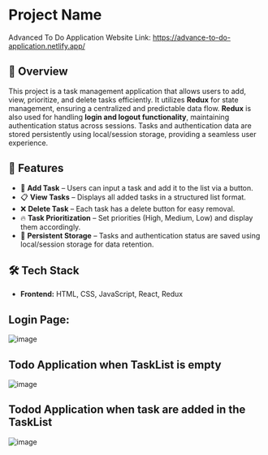 # Project Name
Advanced To Do Application
Website Link: https://advance-to-do-application.netlify.app/

## 📌 Overview

This project is a task management application that allows users to add, view, prioritize, and delete tasks efficiently. It utilizes **Redux** for state management, ensuring a centralized and predictable data flow. **Redux** is also used for handling **login and logout functionality**, maintaining authentication status across sessions. Tasks and authentication data are stored persistently using local/session storage, providing a seamless user experience.

## 🚀 Features

- 📌 **Add Task** – Users can input a task and add it to the list via a button.
- 📋 **View Tasks** – Displays all added tasks in a structured list format.
- ❌ **Delete Task** – Each task has a delete button for easy removal.
- 🔥 **Task Prioritization** – Set priorities (High, Medium, Low) and display them accordingly.
- 💾 **Persistent Storage** – Tasks and authentication status are saved using local/session storage for data retention.

## 🛠 Tech Stack

- **Frontend:** HTML, CSS, JavaScript, React, Redux

## Login Page:
![image](https://github.com/user-attachments/assets/83a92bb7-7aee-4df3-a4eb-095edf2c5279)

## Todo Application when TaskList is empty
![image](https://github.com/user-attachments/assets/9ea00eb9-1dab-492b-b63d-191dd3a5c5a4)

## Todod Application when task are added in the TaskList
![image](https://github.com/user-attachments/assets/c564c50b-b0ba-4d73-8d40-217af5b420dd)



